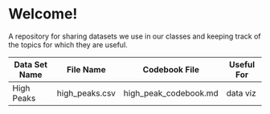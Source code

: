 # Welcome!
A repository for sharing datasets we use in our classes and keeping track of the topics for which they are useful.

| Data Set Name | File Name | Codebook File | Useful For |
| --- | --- | --- | --- |
| High Peaks | high_peaks.csv | high_peak_codebook.md | data viz |
